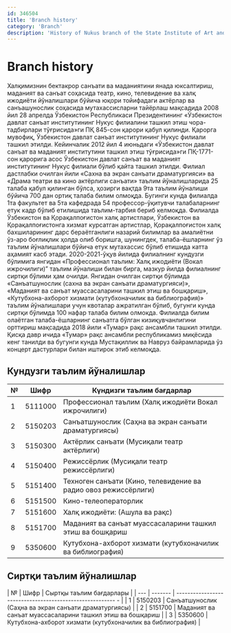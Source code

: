 ```yaml
---
id: 346504
title: 'Branch history'
category: 'Branch'
description: 'History of Nukus branch of the State Institute of Art and Culture of Uzbekistan'
---
```


# Branch history

Халқимизнин бектакрор санъати ва маданиятини янада юксалтириш, маданият ва санъат соҳасида театр, кино, телевидение ва халқ ижодиёти йўналишлари бўйича юқори тойифадаги актёрлар ва санъашунослик соҳасида мутахассисларни тайёрлаш мақсадида 2008 йил 28 апрелда Ўзбекистон Республикаси Президентининг «Ўзбекистон давлат санъат институтининг Нукус филиалини ташкил этиш чора-тадбирлари тўғрисида»ги ПҚ 845-сон қарори қабул қилинди. Қарорга мувофиқ, Ўзбекистон давлат санъат институтининг Нукус филиали ташкил этилди. Кейинчалик 2012 йил 4 июньдаги «Ўзбекистон давлат санъат ва маданият институтини ташкил этиш тўғрисида»ги ПҚ-1771-сон қарорига асос Ўзбекистон давлат санъат ва маданият институтининг Нукус филиали бўлиб қайта ташкил этилди.
Филиал дастлабки очилган йили «Сахна ва экран санъати драматургияси» ва «Драма театри ва кино актёрлиги санъати» таълим йўналишларида 25 талаба қабул қилинган бўлса, ҳозирги вақтда 9та таълим йўналиши бўйича 700 дан ортиқ талаба билим олмоқда. Бугинги кунда филиалда 1та факультет ва 5та кафедрада 54 профессор-ўқитувчи талабаларнинг етук кадр бўлиб етилишида таълим-тарбия бериб келмоқда. 
Филиалда Ўзбекистон ва Қорақалпоғистон халқ артистлари, Ўзбекистон ва Қорақалпоғистонга хизмат курсатган артистлар, Қорақалпоғистон халқ бахшиларининг дарс бераётганлиги назарий билимлар ва амалиётни ўз-аро боғлиқлик ҳолда олиб боришга, шунингдек, талаба-ёшларнинг ўз таълим йўналишлари бўйича етук мутахассис бўлиб етишида катта аҳамият касб этади. 
2020-2021-ўқув йилида филиалнинг кундузги бўлимига янгидан «Профессионал таълим: Халқ ижодиёти (Вокал ижрочилиги)” таълим йўналиши билан бирга, мазкур йилда филиалнинг сиртқи бўлими ҳам очилди. Янгидан очилган сиртқи бўлимда «Санъатшунослик (сахна ва экран санъати драматургияси)», «Маданият ва санъат муассасаларини ташкил этиш ва бошқариш», «Кутубхона-ахборот хизмати (кутубхоначилик ва библиография)» таълим йўналишлари учун квоталар ажратилган бўлиб, бугунги кунда сиртқи бўлимда 100 нафар талаба билим олмокда. 
Филиалда билим олаётган талаба-ёшларнинг санъатга бўлган кизиқувчанлигини орттириш мақсадида 2018 йили «Тумар» рақс ансамбли ташкил этилди. Қисқа давр ичида «Тумар» рақс ансамбли республикамиз миқёсида кенг танилди ва бугунги кунда Мустақиллик ва Навруз байрамларида ўз концерт дастурлари билан иштирок этиб келмоқда.

## Кундузги таълим йўналишлар

| №   | Шифр    | Күндизги таълим бағдарлар                                       |
| --- | ------- | --------------------------------------------------------------- |
| 1   | 5111000 | Профессионал таълим (Халқ ижодиёти Вокал ижрочилиги)            |
| 2   | 5150203 | Санъатшунослик (Саҳна ва экран санъати драматургиясы)           |
| 3   | 5150300 | Актёрлик санъати (Мусиқали театр актёрлиги)                     |
| 4   | 5150400 | Режиссёрлик (Мусиқали театр режиссёрлиги)                       |
| 5   | 5151400 | Техноген санъати (Кино, телевидение ва радио овоз режиссёрлиги) |
| 6   | 5151500 | Кино-телеоператорлик                                            |
| 7   | 5151600 | Халқ ижодиёти: (Ашула ва рақс)                                  |
| 8   | 5151700 | Маданият ва санъат муассасаларини ташкил этиш ва бошқариш       |
| 9   | 5350600 | Кутубхона-ахборот хизмати (кутубхоначилик ва библиография)      |

## Сиртқи таълим йўналишлар

| №   | Шифр    | Сыртқы таълим бағдарлары                                   |
| --- | ------- | -------------------------------------------------------- - |
| 1   | 5150203 | Санъатшунослик (Саҳна ва экран санъати драматургиясы)      |
| 2   | 5151700 | Маданият ва санъат муассасаларини ташкил этиш ва бошқариш  |
| 3   | 5350600 | Кутубхона-ахборот хизмати (кутубхоначилик ва библиография) |
